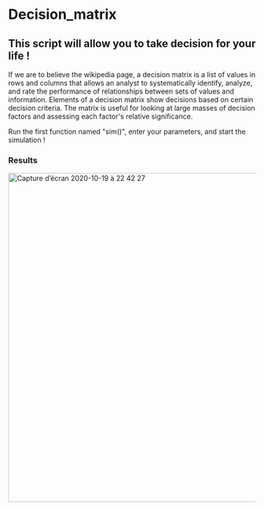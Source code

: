# Decision_matrix

## This script will allow you to take decision for your life ! 

If we are to believe the wikipedia page, a decision matrix is a list of values in rows and columns that allows an analyst to systematically identify, analyze, and rate the performance of relationships between sets of values and information. Elements of a decision matrix show decisions based on certain decision criteria. The matrix is useful for looking at large masses of decision factors and assessing each factor's relative significance.

Run the first function named "sim()", enter your parameters, and start the simulation !

### Results 

<img width="670" alt="Capture d’écran 2020-10-19 à 22 42 27" src="https://user-images.githubusercontent.com/63207451/96510197-73439700-125d-11eb-9297-4d7f8ca13ec0.png">
